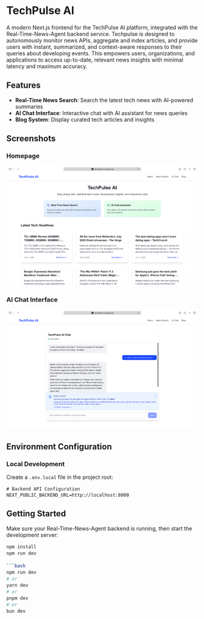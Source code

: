 # TechPulse AI 

A modern Next.js frontend for the TechPulse AI platform, integrated with the Real-Time-News-Agent backend service.
Techpulse is designed to autonomously monitor news APIs, aggregate and index articles, and provide users with instant, summarized, and context-aware responses to their queries about developing events. This empowers users, organizations, and applications to access up-to-date, relevant news insights with minimal latency and maximum accuracy.
## Features

- **Real-Time News Search**: Search the latest tech news with AI-powered summaries
- **AI Chat Interface**: Interactive chat with AI assistant for news queries
- **Blog System**: Display curated tech articles and insights

## Screenshots

### Homepage
![Homepage](public/homepage.png)

### AI Chat Interface
![Chat Interface](public/chat.png)

## Environment Configuration

### Local Development

Create a `.env.local` file in the project root:

```env
# Backend API Configuration
NEXT_PUBLIC_BACKEND_URL=http://localhost:8000
```

## Getting Started

Make sure your Real-Time-News-Agent backend is running, then start the development server:

```bash
npm install
npm run dev

```bash
npm run dev
# or
yarn dev
# or
pnpm dev
# or
bun dev
```
